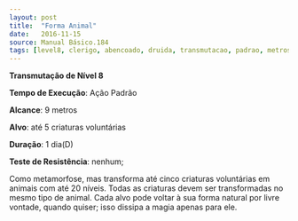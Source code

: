 ```yaml
---
layout: post
title:  "Forma Animal"
date:   2016-11-15
source: Manual Básico.184
tags: [level8, clerigo, abencoado, druida, transmutacao, padrao, metros, criatura, dia, nenhum]
---
```


**Transmutação de Nível 8**

**Tempo de Execução**: Ação Padrão

**Alcance**: 9 metros

**Alvo**: até 5 criaturas voluntárias

**Duração**: 1 dia(D)

**Teste de Resistência**: nenhum;

Como metamorfose, mas transforma até cinco criaturas voluntárias em animais com até 20 níveis. Todas as criaturas devem ser transformadas no mesmo tipo de animal. 
Cada alvo pode voltar à sua forma natural por livre vontade, quando quiser; isso dissipa a magia apenas para ele.
